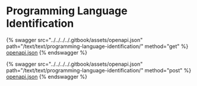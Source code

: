 # Programming Language Identification

{% swagger src="../../../../.gitbook/assets/openapi.json" path="/text/text/programming-language-identification/" method="get" %}
[openapi.json](../../../../.gitbook/assets/openapi.json)
{% endswagger %}

{% swagger src="../../../../.gitbook/assets/openapi.json" path="/text/text/programming-language-identification/" method="post" %}
[openapi.json](../../../../.gitbook/assets/openapi.json)
{% endswagger %}
